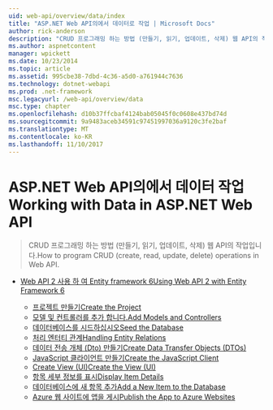 ```yaml
---
uid: web-api/overview/data/index
title: "ASP.NET Web API의에서 데이터로 작업 | Microsoft Docs"
author: rick-anderson
description: "CRUD 프로그래밍 하는 방법 (만들기, 읽기, 업데이트, 삭제) 웹 API의 작업입니다."
ms.author: aspnetcontent
manager: wpickett
ms.date: 10/23/2014
ms.topic: article
ms.assetid: 995cbe38-7dbd-4c36-a5d0-a761944c7636
ms.technology: dotnet-webapi
ms.prod: .net-framework
msc.legacyurl: /web-api/overview/data
msc.type: chapter
ms.openlocfilehash: d10b37ffcbaf4124bab05045f0c0608e437bd74d
ms.sourcegitcommit: 9a9483aceb34591c97451997036a9120c3fe2baf
ms.translationtype: MT
ms.contentlocale: ko-KR
ms.lasthandoff: 11/10/2017
---
```

<a name="working-with-data-in-aspnet-web-api"></a><span data-ttu-id="3f6be-103">ASP.NET Web API의에서 데이터 작업</span><span class="sxs-lookup"><span data-stu-id="3f6be-103">Working with Data in ASP.NET Web API</span></span>
====================
> <span data-ttu-id="3f6be-104">CRUD 프로그래밍 하는 방법 (만들기, 읽기, 업데이트, 삭제) 웹 API의 작업입니다.</span><span class="sxs-lookup"><span data-stu-id="3f6be-104">How to program CRUD (create, read, update, delete) operations in Web API.</span></span>


- [<span data-ttu-id="3f6be-105">Web API 2 사용 하 여 Entity framework 6</span><span class="sxs-lookup"><span data-stu-id="3f6be-105">Using Web API 2 with Entity Framework 6</span></span>](using-web-api-with-entity-framework/index.md)

    - [<span data-ttu-id="3f6be-106">프로젝트 만들기</span><span class="sxs-lookup"><span data-stu-id="3f6be-106">Create the Project</span></span>](using-web-api-with-entity-framework/part-1.md)
    - [<span data-ttu-id="3f6be-107">모델 및 컨트롤러를 추가 합니다.</span><span class="sxs-lookup"><span data-stu-id="3f6be-107">Add Models and Controllers</span></span>](using-web-api-with-entity-framework/part-2.md)
    - [<span data-ttu-id="3f6be-108">데이터베이스를 시드하십시오</span><span class="sxs-lookup"><span data-stu-id="3f6be-108">Seed the Database</span></span>](using-web-api-with-entity-framework/part-3.md)
    - [<span data-ttu-id="3f6be-109">처리 엔터티 관계</span><span class="sxs-lookup"><span data-stu-id="3f6be-109">Handling Entity Relations</span></span>](using-web-api-with-entity-framework/part-4.md)
    - [<span data-ttu-id="3f6be-110">데이터 전송 개체 (Dto) 만들기</span><span class="sxs-lookup"><span data-stu-id="3f6be-110">Create Data Transfer Objects (DTOs)</span></span>](using-web-api-with-entity-framework/part-5.md)
    - [<span data-ttu-id="3f6be-111">JavaScript 클라이언트 만들기</span><span class="sxs-lookup"><span data-stu-id="3f6be-111">Create the JavaScript Client</span></span>](using-web-api-with-entity-framework/part-6.md)
    - [<span data-ttu-id="3f6be-112">Create View (UI)</span><span class="sxs-lookup"><span data-stu-id="3f6be-112">Create the View (UI)</span></span>](using-web-api-with-entity-framework/part-7.md)
    - [<span data-ttu-id="3f6be-113">항목 세부 정보를 표시</span><span class="sxs-lookup"><span data-stu-id="3f6be-113">Display Item Details</span></span>](using-web-api-with-entity-framework/part-8.md)
    - [<span data-ttu-id="3f6be-114">데이터베이스에 새 항목 추가</span><span class="sxs-lookup"><span data-stu-id="3f6be-114">Add a New Item to the Database</span></span>](using-web-api-with-entity-framework/part-9.md)
    - [<span data-ttu-id="3f6be-115">Azure 웹 사이트에 앱을 게시</span><span class="sxs-lookup"><span data-stu-id="3f6be-115">Publish the App to Azure Websites</span></span>](using-web-api-with-entity-framework/part-10.md)
